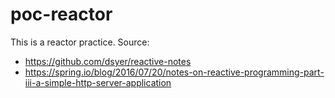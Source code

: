 ﻿# poc-reactor

This is a reactor practice. 
Source: 
* https://github.com/dsyer/reactive-notes
* https://spring.io/blog/2016/07/20/notes-on-reactive-programming-part-iii-a-simple-http-server-application
